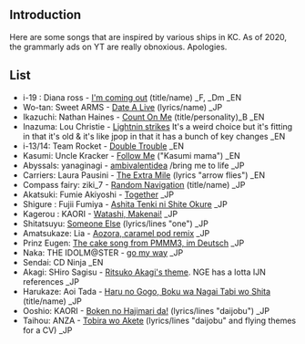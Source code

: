 Introduction
---
Here are some songs that are inspired by various ships in KC. As of 2020, the grammarly ads on YT are really obnoxious. Apologies.

List
---
- i-19 : Diana ross - [I'm coming out](https://www.youtube.com/watch?v=vqUVFukbrbU) (title/name) _F, _Dm _EN
- Wo-tan: Sweet ARMS - [Date A Live](https://www.youtube.com/watch?v=fC0HuPd163U) (lyrics/name) _JP
- Ikazuchi: Nathan Haines - [Count On Me](https://www.youtube.com/watch?v=-IL8R3EuAaQ) (title/personality)_B _EN
- Inazuma: Lou Christie - [Lightnin strikes](https://www.youtube.com/watch?v=HaX6ApRyzSI) It's a weird choice but it's fitting in that it's old & it's like jpop in that it has a bunch of key changes _EN
- i-13/14: Team Rocket - [Double Trouble](https://www.youtube.com/watch?v=0g3pqH88TX4) _EN
- Kasumi: Uncle Kracker - [Follow Me](https://www.youtube.com/watch?v=0Gjx-ZQuQ_Y) ("Kasumi mama") _EN
- Abyssals: yanaginagi - [ambivalentidea](https://www.youtube.com/watch?v=IDiUyYiZ-ro) /bring me to life _JP
- Carriers: Laura Pausini - [The Extra Mile](https://www.youtube.com/watch?v=69LfFk22iio) (lyrics "arrow flies") _EN
- Compass fairy: ziki_7 - [Random Navigation](https://www.youtube.com/watch?v=JmQrOp2bEJc) (title/name) _JP
- Akatsuki: Fumie Akiyoshi - [Together](https://www.youtube.com/watch?v=fxYjkVW-A4I) _JP
- Shigure : Fujii Fumiya - [Ashita Tenki ni Shite Okure](https://www.youtube.com/watch?v=Csdz_7MUMfk) _JP
- Kagerou : KAORI - [Watashi, Makenai!](https://www.youtube.com/watch?v=olxFojjICho) _JP
- Shitatsuyu: [Someone Else](https://www.youtube.com/watch?v=DxMeSUZ4mgc) (lyrics/lines "one") _JP
- Amatsukaze: Lia - [Aozora, caramel pod remix](https://soundcloud.com/gabymdolla-1/aozora-caramel-pod-remix) _JP
- Prinz Eugen: [The cake song from PMMM3, im Deutsch](https://www.youtube.com/watch?v=YMcJWQE0Bmo&t=27s) _JP
- Naka: THE IDOLM@STER - [go my way](https://www.youtube.com/watch?v=iYcRQBrUbd0) _JP
- Sendai: CD Ninja _EN
- Akagi: SHiro Sagisu - [Ritsuko Akagi's theme](https://www.youtube.com/watch?v=aIwG_VEQWGQ). NGE has a lotta IJN references _JP
- Harukaze: Aoi Tada - [Haru no Gogo, Boku wa Nagai Tabi wo Shita](https://hearthis.at/jzgmyrcb/harunogogo2011-vln-20a/) (title/name) _JP
- Ooshio: KAORI - [Boken no Hajimari da!](https://www.youtube.com/watch?v=i3LG9eI2Fo4) (lyrics/lines "daijobu") _JP
- Taihou: ANZA - [Tobira wo Akete](https://www.youtube.com/watch?v=F816uhjqgvU) (lyrics/lines "daijobu" and flying themes for a CV) _JP